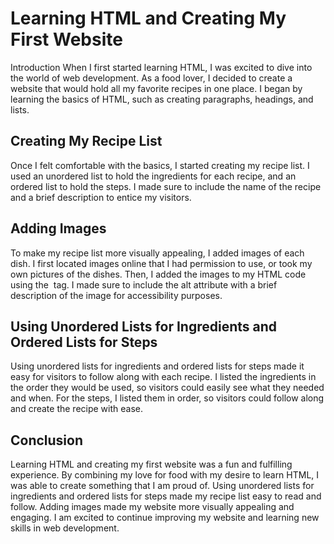# Learning HTML and Creating My First Website

Introduction
When I first started learning HTML, I was excited to dive into the world of web development. As a food lover, I decided to create a website that would hold all my favorite recipes in one place. I began by learning the basics of HTML, such as creating paragraphs, headings, and lists.

## Creating My Recipe List
Once I felt comfortable with the basics, I started creating my recipe list. I used an unordered list to hold the ingredients for each recipe, and an ordered list to hold the steps. I made sure to include the name of the recipe and a brief description to entice my visitors.

## Adding Images
To make my recipe list more visually appealing, I added images of each dish. I first located images online that I had permission to use, or took my own pictures of the dishes. Then, I added the images to my HTML code using the <img> tag. I made sure to include the alt attribute with a brief description of the image for accessibility purposes.

## Using Unordered Lists for Ingredients and Ordered Lists for Steps
Using unordered lists for ingredients and ordered lists for steps made it easy for visitors to follow along with each recipe. I listed the ingredients in the order they would be used, so visitors could easily see what they needed and when. For the steps, I listed them in order, so visitors could follow along and create the recipe with ease.

## Conclusion
Learning HTML and creating my first website was a fun and fulfilling experience. By combining my love for food with my desire to learn HTML, I was able to create something that I am proud of. Using unordered lists for ingredients and ordered lists for steps made my recipe list easy to read and follow. Adding images made my website more visually appealing and engaging. I am excited to continue improving my website and learning new skills in web development.



